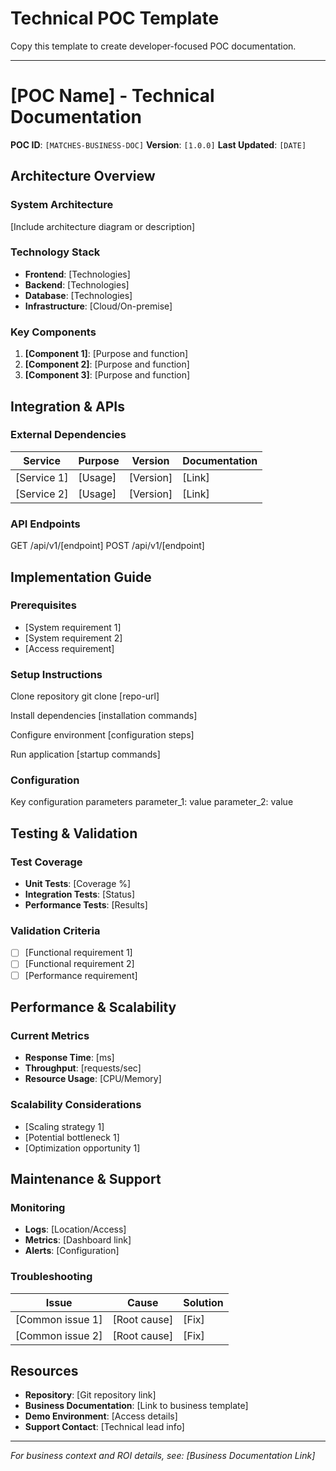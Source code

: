 # Technical POC Template

Copy this template to create developer-focused POC documentation.

---

# [POC Name] - Technical Documentation

**POC ID**: `[MATCHES-BUSINESS-DOC]`
**Version**: `[1.0.0]`
**Last Updated**: `[DATE]`

## Architecture Overview

### System Architecture
[Include architecture diagram or description]

### Technology Stack
- **Frontend**: [Technologies]
- **Backend**: [Technologies]
- **Database**: [Technologies]
- **Infrastructure**: [Cloud/On-premise]

### Key Components
1. **[Component 1]**: [Purpose and function]
2. **[Component 2]**: [Purpose and function]
3. **[Component 3]**: [Purpose and function]

## Integration & APIs

### External Dependencies
| Service | Purpose | Version | Documentation |
|---------|---------|---------|---------------|
| [Service 1] | [Usage] | [Version] | [Link] |
| [Service 2] | [Usage] | [Version] | [Link] |

### API Endpoints

GET /api/v1/[endpoint]
POST /api/v1/[endpoint]

## Implementation Guide

### Prerequisites
- [System requirement 1]
- [System requirement 2]
- [Access requirement]

### Setup Instructions

Clone repository
git clone [repo-url]

Install dependencies
[installation commands]

Configure environment
[configuration steps]

Run application
[startup commands]


### Configuration

Key configuration parameters
parameter_1: value
parameter_2: value

## Testing & Validation

### Test Coverage
- **Unit Tests**: [Coverage %]
- **Integration Tests**: [Status]
- **Performance Tests**: [Results]

### Validation Criteria
- [ ] [Functional requirement 1]
- [ ] [Functional requirement 2]
- [ ] [Performance requirement]

## Performance & Scalability

### Current Metrics
- **Response Time**: [ms]
- **Throughput**: [requests/sec]
- **Resource Usage**: [CPU/Memory]

### Scalability Considerations
- [Scaling strategy 1]
- [Potential bottleneck 1]
- [Optimization opportunity 1]

## Maintenance & Support

### Monitoring
- **Logs**: [Location/Access]
- **Metrics**: [Dashboard link]
- **Alerts**: [Configuration]

### Troubleshooting
| Issue | Cause | Solution |
|-------|-------|----------|
| [Common issue 1] | [Root cause] | [Fix] |
| [Common issue 2] | [Root cause] | [Fix] |

## Resources

- **Repository**: [Git repository link]
- **Business Documentation**: [Link to business template]
- **Demo Environment**: [Access details]
- **Support Contact**: [Technical lead info]

---
*For business context and ROI details, see: [Business Documentation Link]*

